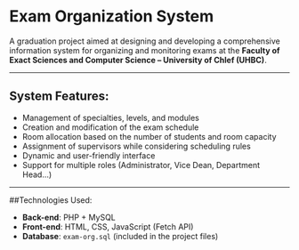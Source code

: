# Exam Organization System

A graduation project aimed at designing and developing a comprehensive information system for organizing and monitoring exams at the **Faculty of Exact Sciences and Computer Science – University of Chlef (UHBC)**.

---

## System Features:

- Management of specialties, levels, and modules  
- Creation and modification of the exam schedule  
- Room allocation based on the number of students and room capacity  
- Assignment of supervisors while considering scheduling rules  
- Dynamic and user-friendly interface  
- Support for multiple roles (Administrator, Vice Dean, Department Head...)

---

##Technologies Used:

- **Back-end**: PHP + MySQL  
- **Front-end**: HTML, CSS, JavaScript (Fetch API)  
- **Database**: `exam-org.sql` (included in the project files)

